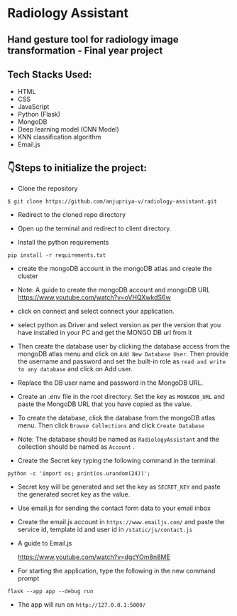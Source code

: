 # Radiology Assistant
## Hand gesture tool for radiology image transformation - Final year project



## Tech Stacks Used:

- HTML
- CSS
- JavaScript
- Python (Flask)
- MongoDB
- Deep learning model (CNN Model)
- KNN classification algorithm
- Email.js 


## :point_down:Steps to initialize the project:

- Clone the repository

```
$ git clone https://github.com/anjupriya-v/radiology-assistant.git
```

- Redirect to the cloned repo directory

- Open up the terminal and redirect to client directory.

- Install the python requirements

```
pip install -r requirements.txt
```

- create the mongoDB account in the mongoDB atlas and create the cluster

- Note: A guide to create the mongoDB account and mongoDB URL
  https://www.youtube.com/watch?v=oVHQXwkdS6w


- click on connect and select connect your application.

- select python as Driver and select version as per the version that you have installed in your PC and get the MONGO DB url from it

- Then create the database user by clicking the database access from the mongoDB atlas menu and click on `Add New Database User`. Then provide the username and password and set the built-in role as `read and write to any database` and click on Add user.

- Replace the DB user name and password in the MongoDB URL.

- Create an .env file in the root directory. Set the key as `MONGODB_URL` and paste the MongoDB URL that you have copied as the value.


- To create the database, click the database from the mongoDB atlas menu. Then click `Browse Collections` and click `Create Database`

- Note: The database should be named as `RadiologyAssistant` and  the collection should be named as `Account` .

- Create the Secret key typing the following command in the terminal.

```
python -c 'import os; print(os.urandom(24))';
```

- Secret key will be generated and set the key as `SECRET_KEY` and paste the generated secret key as the value.


- Use email.js for sending the contact form data to your email inbox

- Create the email.js account in `https://www.emailjs.com/` and paste the service id, template id and user id in `/static/js/contact.js`

- A guide to Email.js

  https://www.youtube.com/watch?v=dgcYOm8n8ME

- For starting the application, type the following in the new command prompt

```
flask --app app --debug run
```
- The app will run on `http://127.0.0.1:5000/`


